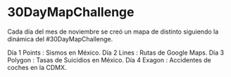 # 30DayMapChallenge
Cada día del mes de noviembre se creó un mapa de distinto siguiendo la dinámica del #30DayMapChallenge. 

Día 1 Points  : Sismos en México.
Día 2 Lines   : Rutas de Google Maps.
Día 3 Polygon : Tasas de Suicidios en México.
Día 4 Exagon  : Accidentes de coches en la CDMX.
